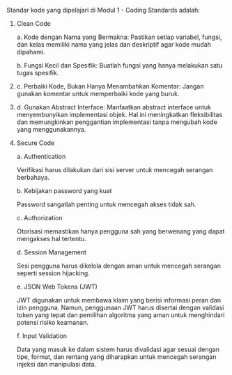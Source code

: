 Standar kode yang dipelajari di Modul 1 - Coding Standards adalah:

1. Clean Code

    a. Kode dengan Nama yang Bermakna:
Pastikan setiap variabel, fungsi, dan kelas memiliki nama yang jelas dan deskriptif agar kode mudah dipahami.

    b. Fungsi Kecil dan Spesifik:
Buatlah fungsi yang hanya melakukan satu tugas spesifik.
2. 
    c. Perbaiki Kode, Bukan Hanya Menambahkan Komentar:
Jangan gunakan komentar untuk memperbaiki kode yang buruk.
2. 
    d. Gunakan Abstract Interface:
Manfaatkan abstract interface untuk menyembunyikan implementasi objek. Hal ini meningkatkan fleksibilitas dan memungkinkan penggantian implementasi tanpa mengubah kode yang menggunakannya.



2. Secure Code

    a. Authentication
   
    Verifikasi harus dilakukan dari sisi server untuk mencegah serangan berbahaya. 

    b. Kebijakan password yang kuat

    Password sangatlah penting untuk mencegah akses tidak sah.

    c. Authorization

    Otorisasi memastikan hanya pengguna sah yang berwenang yang dapat mengakses hal tertentu.
    
    d. Session Management

    Sesi pengguna harus dikelola dengan aman untuk mencegah serangan seperti session hijacking.

    e. JSON Web Tokens (JWT)

   JWT digunakan untuk membawa klaim yang berisi informasi peran dan izin pengguna. Namun, penggunaan JWT harus disertai dengan validasi token yang tepat dan pemilihan algoritma yang aman untuk menghindari potensi risiko keamanan.

    f. Input Validation

   Data yang masuk ke dalam sistem harus divalidasi agar sesuai dengan tipe, format, dan rentang yang diharapkan untuk mencegah serangan injeksi dan manipulasi data. 